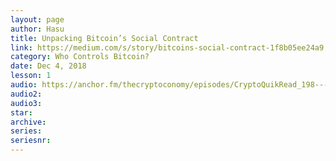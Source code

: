 ```yaml
---
layout: page
author: Hasu
title: Unpacking Bitcoin’s Social Contract
link: https://medium.com/s/story/bitcoins-social-contract-1f8b05ee24a9
category: Who Controls Bitcoin?
date: Dec 4, 2018
lesson: 1
audio: https://anchor.fm/thecryptoconomy/episodes/CryptoQuikRead_198---Unpacking-Bitcoins-Social-Contract-Hasu-e2oct5/a-a7k54h
audio2: 
audio3: 
star: 
archive: 
series: 
seriesnr: 
---
```

